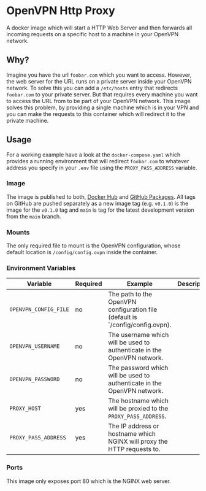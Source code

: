 # OpenVPN Http Proxy

A docker image which will start a HTTP Web Server and then forwards all incoming requests
on a specific host to a machine in your OpenVPN network.

## Why?

Imagine you have the url `foobar.com` which you want to access. However, the web server for the URL
runs on a private server inside your OpenVPN network. To solve this you can add a `/etc/hosts` entry that
redirects `foobar.com` to your private server. But that requires every machine you want to access the URL from
to be part of your OpenVPN network. This image solves this problem, by providing a single machine which
is in your VPN and you can make the requests to this container which will redirect it to the private machine.

## Usage

For a working example have a look at the `docker-compose.yaml` which provides a running environment that will
redirect `foobar.com` to whatever address you specify in your `.env` file using the `PROXY_PASS_ADDRESS` variable.

### Image

The image is published to both, [Docker Hub] and [GitHub Packages]. All tags on GitHub are pushed separately as
a new image tag (e.g. `v0.1.0`) is the image for the `v0.1.0` tag and `main` is tag for the latest development version
from the `main` branch.

### Mounts

The only required file to mount is the OpenVPN configuration, whose default location is `/config/config.ovpn` inside the
container.

### Environment Variables

| Variable | Required | Example | Description |
|----------|----------|---------|-------------|
| `OPENVPN_CONFIG_FILE` | no | The path to the OpenVPN configuration file (default is `/config/config.ovpn). |
| `OPENVPN_USERNAME` | no | The username which will be used to authenticate in the OpenVPN network. |
| `OPENVPN_PASSWORD` | no | The password which will be used to authenticate in the OpenVPN network. |
| `PROXY_HOST` | yes | The hostname which will be proxied to the `PROXY_PASS_ADDRESS`. |
| `PROXY_PASS_ADDRESS` | yes | The IP address or hostname which NGINX will proxy the HTTP requests to. |


### Ports

This image only exposes port 80 which is the NGINX web server.




[Docker Hub]: https://hub.docker.com/r/stupremee/openvpn-http-proxy
[GitHub Packages]: https://github.com/Stupremee/openvpn-http-proxy/pkgs/container/openvpn-http-proxy
